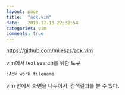 ```yaml
---
layout: page
title:  "ack.vim"
date:   2019-12-13 22:32:54
categories: vim
comments: true
---
```


https://github.com/mileszs/ack.vim

vim에서 text search를 위한 도구

~~~vim
:Ack work filename
~~~~

vim 안에서 화면을 나누어서, 검색결과를 볼 수 있다.
